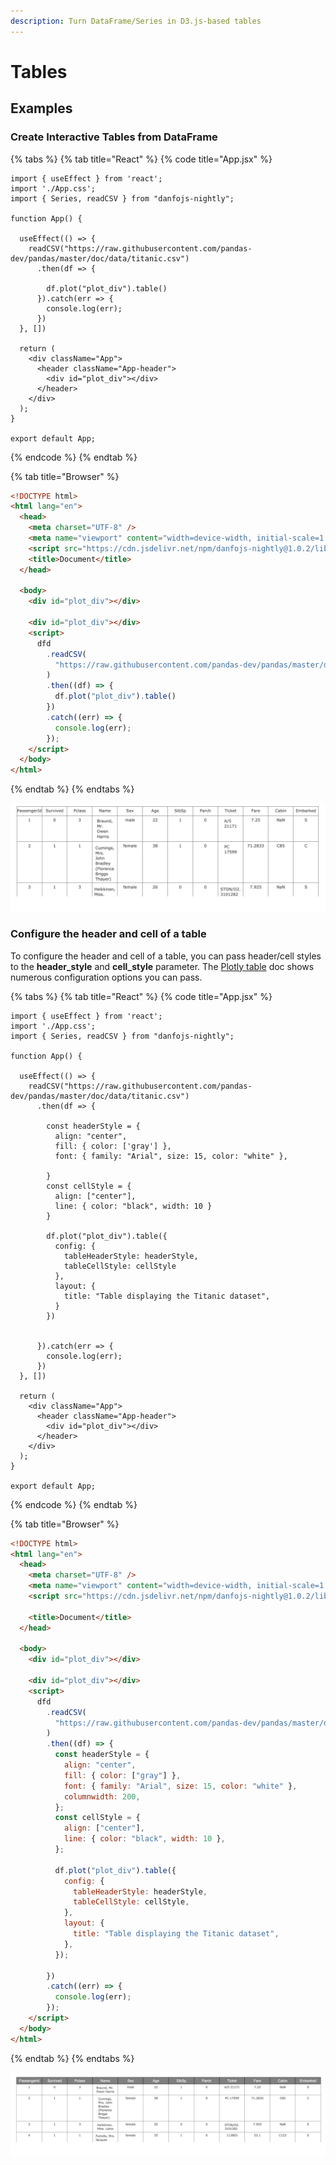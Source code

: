 ```yaml
---
description: Turn DataFrame/Series in D3.js-based tables
---
```


# Tables

## Examples

### Create Interactive Tables from DataFrame

{% tabs %}
{% tab title="React" %}
{% code title="App.jsx" %}
```tsx
import { useEffect } from 'react';
import './App.css';
import { Series, readCSV } from "danfojs-nightly";

function App() {

  useEffect(() => {
    readCSV("https://raw.githubusercontent.com/pandas-dev/pandas/master/doc/data/titanic.csv")
      .then(df => {

        df.plot("plot_div").table()
      }).catch(err => {
        console.log(err);
      })
  }, [])

  return (
    <div className="App">
      <header className="App-header">
        <div id="plot_div"></div>
      </header>
    </div>
  );
}

export default App;

```
{% endcode %}
{% endtab %}

{% tab title="Browser" %}
```html
<!DOCTYPE html>
<html lang="en">
  <head>
    <meta charset="UTF-8" />
    <meta name="viewport" content="width=device-width, initial-scale=1.0" />
    <script src="https://cdn.jsdelivr.net/npm/danfojs-nightly@1.0.2/lib/bundle.js"></script>
    <title>Document</title>
  </head>

  <body>
    <div id="plot_div"></div>

    <div id="plot_div"></div>
    <script>
      dfd
        .readCSV(
          "https://raw.githubusercontent.com/pandas-dev/pandas/master/doc/data/titanic.csv"
        )
        .then((df) => {
          df.plot("plot_div").table()
        })
        .catch((err) => {
          console.log(err);
        });
    </script>
  </body>
</html>

```
{% endtab %}
{% endtabs %}

![](<../../.gitbook/assets/Screen Shot 2020-08-11 at 12.34.08 AM.png>)

### Configure the header and cell of a table

To configure the header and cell of a table, you can pass header/cell styles to the **header\_style** and **cell\_style** parameter. The [Plotly table](https://plotly.com/javascript/table/) doc shows numerous configuration options you can pass.

{% tabs %}
{% tab title="React" %}
{% code title="App.jsx" %}
```tsx
import { useEffect } from 'react';
import './App.css';
import { Series, readCSV } from "danfojs-nightly";

function App() {

  useEffect(() => {
    readCSV("https://raw.githubusercontent.com/pandas-dev/pandas/master/doc/data/titanic.csv")
      .then(df => {

        const headerStyle = {
          align: "center",
          fill: { color: ['gray'] },
          font: { family: "Arial", size: 15, color: "white" },
          
        }
        const cellStyle = {
          align: ["center"],
          line: { color: "black", width: 10 }
        }

        df.plot("plot_div").table({
          config: {
            tableHeaderStyle: headerStyle,
            tableCellStyle: cellStyle
          },
          layout: {
            title: "Table displaying the Titanic dataset",
          }
        })


      }).catch(err => {
        console.log(err);
      })
  }, [])

  return (
    <div className="App">
      <header className="App-header">
        <div id="plot_div"></div>
      </header>
    </div>
  );
}

export default App;

```
{% endcode %}
{% endtab %}

{% tab title="Browser" %}
```html
<!DOCTYPE html>
<html lang="en">
  <head>
    <meta charset="UTF-8" />
    <meta name="viewport" content="width=device-width, initial-scale=1.0" />
    <script src="https://cdn.jsdelivr.net/npm/danfojs-nightly@1.0.2/lib/bundle.js"></script>

    <title>Document</title>
  </head>

  <body>
    <div id="plot_div"></div>

    <div id="plot_div"></div>
    <script>
      dfd
        .readCSV(
          "https://raw.githubusercontent.com/pandas-dev/pandas/master/doc/data/titanic.csv"
        )
        .then((df) => {
          const headerStyle = {
            align: "center",
            fill: { color: ["gray"] },
            font: { family: "Arial", size: 15, color: "white" },
            columnwidth: 200,
          };
          const cellStyle = {
            align: ["center"],
            line: { color: "black", width: 10 },
          };

          df.plot("plot_div").table({
            config: {
              tableHeaderStyle: headerStyle,
              tableCellStyle: cellStyle,
            },
            layout: {
              title: "Table displaying the Titanic dataset",
            },
          });

        })
        .catch((err) => {
          console.log(err);
        });
    </script>
  </body>
</html>

```
{% endtab %}
{% endtabs %}

![](<../../.gitbook/assets/Screen Shot 2020-08-11 at 12.38.30 AM.png>)

